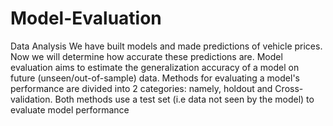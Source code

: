 # Model-Evaluation
Data Analysis
We have built models and made predictions of vehicle prices. Now we will determine how accurate these predictions are. 
Model evaluation aims to estimate the generalization accuracy of a model on future (unseen/out-of-sample) data. Methods for evaluating a model's performance are divided into 2 categories: namely, holdout and Cross-validation. Both methods use a test set (i.e data not seen by the model) to evaluate model performance
